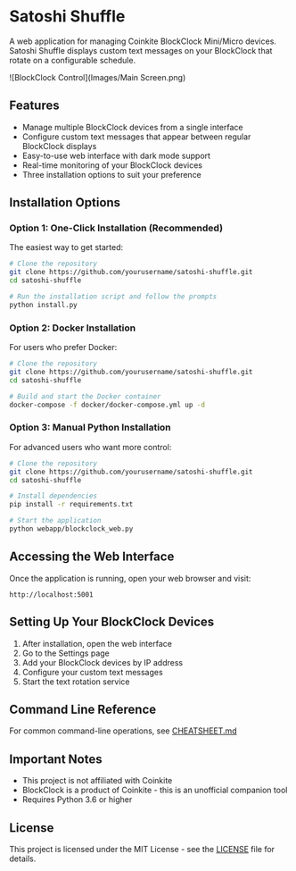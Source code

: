 # Satoshi Shuffle

A web application for managing Coinkite BlockClock Mini/Micro devices. Satoshi Shuffle displays custom text messages on your BlockClock that rotate on a configurable schedule.

![BlockClock Control](Images/Main Screen.png)

## Features

- Manage multiple BlockClock devices from a single interface
- Configure custom text messages that appear between regular BlockClock displays
- Easy-to-use web interface with dark mode support
- Real-time monitoring of your BlockClock devices
- Three installation options to suit your preference

## Installation Options

### Option 1: One-Click Installation (Recommended)

The easiest way to get started:

```bash
# Clone the repository
git clone https://github.com/yourusername/satoshi-shuffle.git
cd satoshi-shuffle

# Run the installation script and follow the prompts
python install.py
```

### Option 2: Docker Installation

For users who prefer Docker:

```bash
# Clone the repository
git clone https://github.com/yourusername/satoshi-shuffle.git
cd satoshi-shuffle

# Build and start the Docker container
docker-compose -f docker/docker-compose.yml up -d
```

### Option 3: Manual Python Installation

For advanced users who want more control:

```bash
# Clone the repository
git clone https://github.com/yourusername/satoshi-shuffle.git
cd satoshi-shuffle

# Install dependencies
pip install -r requirements.txt

# Start the application
python webapp/blockclock_web.py
```

## Accessing the Web Interface

Once the application is running, open your web browser and visit:
```
http://localhost:5001
```

## Setting Up Your BlockClock Devices

1. After installation, open the web interface
2. Go to the Settings page
3. Add your BlockClock devices by IP address
4. Configure your custom text messages
5. Start the text rotation service

## Command Line Reference

For common command-line operations, see [CHEATSHEET.md](CHEATSHEET.md)

## Important Notes

- This project is not affiliated with Coinkite
- BlockClock is a product of Coinkite - this is an unofficial companion tool
- Requires Python 3.6 or higher

## License

This project is licensed under the MIT License - see the [LICENSE](LICENSE) file for details.
